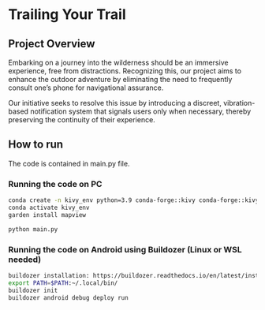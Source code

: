 # Trailing Your Trail
## Project Overview

Embarking on a journey into the wilderness should be an immersive experience, free from distractions. Recognizing this, our project aims to enhance the outdoor adventure by eliminating the need to frequently consult one’s phone for navigational assurance.  

Our initiative seeks to resolve this issue by introducing a discreet, vibration-based notification system that signals users only when necessary, thereby preserving the continuity of their experience. 

## How to run
The code is contained in main.py file.
### Running the code on PC
```bash
conda create -n kivy_env python=3.9 conda-forge::kivy conda-forge::kivy-garden conda-forge::plyer conda-forge::gpxpy numpy conda-forge::geopy
conda activate kivy_env
garden install mapview

python main.py
```

### Running the code on Android using Buildozer (Linux or WSL needed)
```bash
buildozer installation: https://buildozer.readthedocs.io/en/latest/installation.html
export PATH=$PATH:~/.local/bin/
buildozer init
buildozer android debug deploy run
```
